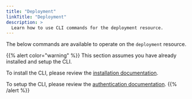 ```yaml
---
title: "Deployment"
linkTitle: "Deployment"
description: >
  Learn how to use CLI commands for the deployment resource.
---
```


The below commands are available to operate on the `deployment` resource.

{{% alert color="warning" %}}
This section assumes you have already installed and setup the CLI.

To install the CLI, please review the [installation documentation](/docs/reference/cli/install/).

To setup the CLI, please review the [authentication documentation](/docs/reference/cli/authentication/).
{{% /alert %}}
